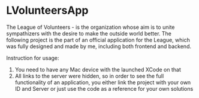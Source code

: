 # LVolunteersApp
The League of Volunteers - is the organization whose aim is to unite sympathizers with the desire to make the outside world better. The following project is the part of an official application for the League, which was fully designed and made by me, including both frontend and backend. 

Instruction for usage:
1) You need to have any Mac device with the launched XCode on that
2) All links to the server were hidden, so in order to see the full functionality of an application, you either link the project with your own ID and Server or just use the code as a reference for your own solutions
